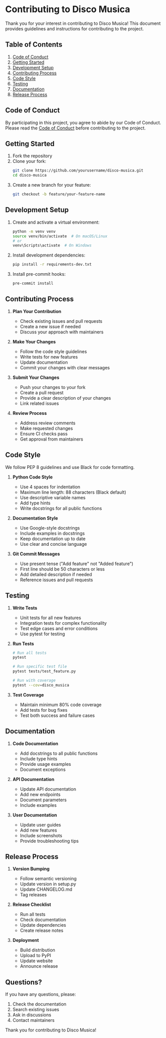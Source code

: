 # Contributing to Disco Musica

Thank you for your interest in contributing to Disco Musica! This document provides guidelines and instructions for contributing to the project.

## Table of Contents

1. [Code of Conduct](mdc:#code-of-conduct)
2. [Getting Started](mdc:#getting-started)
3. [Development Setup](mdc:#development-setup)
4. [Contributing Process](mdc:#contributing-process)
5. [Code Style](mdc:#code-style)
6. [Testing](mdc:#testing)
7. [Documentation](mdc:#documentation)
8. [Release Process](mdc:#release-process)

## Code of Conduct

By participating in this project, you agree to abide by our Code of Conduct. Please read the [Code of Conduct](CODE_OF_CONDUCT.md) before contributing to the project.

## Getting Started

1. Fork the repository
2. Clone your fork:
   ```bash
   git clone https://github.com/yourusername/disco-musica.git
   cd disco-musica
   ```
3. Create a new branch for your feature:
   ```bash
   git checkout -b feature/your-feature-name
   ```

## Development Setup

1. Create and activate a virtual environment:
   ```bash
   python -m venv venv
   source venv/bin/activate  # On macOS/Linux
   # or
   venv\Scripts\activate  # On Windows
   ```

2. Install development dependencies:
   ```bash
   pip install -r requirements-dev.txt
   ```

3. Install pre-commit hooks:
   ```bash
   pre-commit install
   ```

## Contributing Process

1. **Plan Your Contribution**
   - Check existing issues and pull requests
   - Create a new issue if needed
   - Discuss your approach with maintainers

2. **Make Your Changes**
   - Follow the code style guidelines
   - Write tests for new features
   - Update documentation
   - Commit your changes with clear messages

3. **Submit Your Changes**
   - Push your changes to your fork
   - Create a pull request
   - Provide a clear description of your changes
   - Link related issues

4. **Review Process**
   - Address review comments
   - Make requested changes
   - Ensure CI checks pass
   - Get approval from maintainers

## Code Style

We follow PEP 8 guidelines and use Black for code formatting.

1. **Python Code Style**
   - Use 4 spaces for indentation
   - Maximum line length: 88 characters (Black default)
   - Use descriptive variable names
   - Add type hints
   - Write docstrings for all public functions

2. **Documentation Style**
   - Use Google-style docstrings
   - Include examples in docstrings
   - Keep documentation up to date
   - Use clear and concise language

3. **Git Commit Messages**
   - Use present tense ("Add feature" not "Added feature")
   - First line should be 50 characters or less
   - Add detailed description if needed
   - Reference issues and pull requests

## Testing

1. **Write Tests**
   - Unit tests for all new features
   - Integration tests for complex functionality
   - Test edge cases and error conditions
   - Use pytest for testing

2. **Run Tests**
   ```bash
   # Run all tests
   pytest

   # Run specific test file
   pytest tests/test_feature.py

   # Run with coverage
   pytest --cov=disco_musica
   ```

3. **Test Coverage**
   - Maintain minimum 80% code coverage
   - Add tests for bug fixes
   - Test both success and failure cases

## Documentation

1. **Code Documentation**
   - Add docstrings to all public functions
   - Include type hints
   - Provide usage examples
   - Document exceptions

2. **API Documentation**
   - Update API documentation
   - Add new endpoints
   - Document parameters
   - Include examples

3. **User Documentation**
   - Update user guides
   - Add new features
   - Include screenshots
   - Provide troubleshooting tips

## Release Process

1. **Version Bumping**
   - Follow semantic versioning
   - Update version in setup.py
   - Update CHANGELOG.md
   - Tag releases

2. **Release Checklist**
   - Run all tests
   - Check documentation
   - Update dependencies
   - Create release notes

3. **Deployment**
   - Build distribution
   - Upload to PyPI
   - Update website
   - Announce release

## Questions?

If you have any questions, please:
1. Check the documentation
2. Search existing issues
3. Ask in discussions
4. Contact maintainers

Thank you for contributing to Disco Musica!